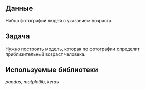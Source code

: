 ## Данные

Набор фотографий людей с указанием возраста.

## Задача

Нужно построить модель, которая по фотографии определит приблизительный возраст человека.

## Используемые библиотеки
*pandas*, *matplotlib*, *keras*
